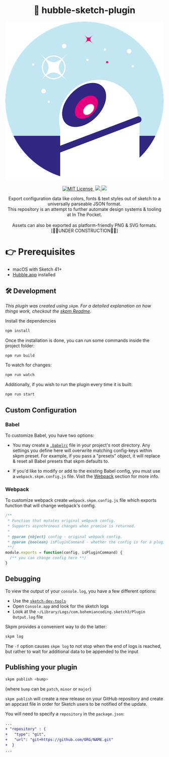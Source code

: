 <div align="center">
  <h1 align="center">🔭 hubble-sketch-plugin</h1>

  <img src="assets/icon.png" alt="Hubble logo" />

  <p>
    <a href='./LICENSE'>
      <img src="https://badgen.net/badge/license/MIT/blue" alt="MIT License">
    </a>
    <img src="https://badgen.net/badge/platform/macOS?icon=apple" alt="" />
    <a href="https://github.com/inthepocket/hubble-sketch-plugin/releases">
      <img src="https://badgen.net/github/releases/inthepocket/hubble-sketch-plugin" />
    </a>
    <img src="https://badgen.net/github/last-commit/inthepocket/hubble-sketch-plugin" />
  </p>

  <p>
    Export configuration data like colors, fonts & text styles out of sketch to a universally parseable JSON format.<br/>
    This repository is an attempt to further automate design systems & tooling at In The Pocket.<br/>
    <br/>
    Assets can also be exported as platform-friendly PNG & SVG formats.
    [👷‍♀️UNDER CONSTRUCTION👷‍♂️]
  </p>
</div>

# 👉 Prerequisites

- macOS with Sketch 41+
- [Hubble.app](https://github.com/inthepocket/hubble-app) installed

## 🛠 Development

_This plugin was created using `skpm`. For a detailed explanation on how things work, checkout the [skpm Readme](https://github.com/skpm/skpm/blob/master/README.md)._

Install the dependencies

```bash
npm install
```

Once the installation is done, you can run some commands inside the project folder:

```bash
npm run build
```

To watch for changes:

```bash
npm run watch
```

Additionally, if you wish to run the plugin every time it is built:

```bash
npm run start
```

## Custom Configuration

### Babel

To customize Babel, you have two options:

* You may create a [`.babelrc`](https://babeljs.io/docs/usage/babelrc) file in your project's root directory. Any settings you define here will overwrite matching config-keys within skpm preset. For example, if you pass a "presets" object, it will replace & reset all Babel presets that skpm defaults to.

* If you'd like to modify or add to the existing Babel config, you must use a `webpack.skpm.config.js` file. Visit the [Webpack](#webpack) section for more info.

### Webpack

To customize webpack create `webpack.skpm.config.js` file which exports function that will change webpack's config.

```js
/**
 * Function that mutates original webpack config.
 * Supports asynchronous changes when promise is returned.
 *
 * @param {object} config - original webpack config.
 * @param {boolean} isPluginCommand - whether the config is for a plugin command or a resource
 **/
module.exports = function(config, isPluginCommand) {
  /** you can change config here **/
}
```

## Debugging

To view the output of your `console.log`, you have a few different options:

* Use the [`sketch-dev-tools`](https://github.com/skpm/sketch-dev-tools)
* Open `Console.app` and look for the sketch logs
* Look at the `~/Library/Logs/com.bohemiancoding.sketch3/Plugin Output.log` file

Skpm provides a convenient way to do the latter:

```bash
skpm log
```

The `-f` option causes `skpm log` to not stop when the end of logs is reached, but rather to wait for additional data to be appended to the input

## Publishing your plugin

```bash
skpm publish <bump>
```

(where `bump` can be `patch`, `minor` or `major`)

`skpm publish` will create a new release on your GitHub repository and create an appcast file in order for Sketch users to be notified of the update.

You will need to specify a `repository` in the `package.json`:

```diff
...
+ "repository" : {
+   "type": "git",
+   "url": "git+https://github.com/ORG/NAME.git"
+  }
...
```
